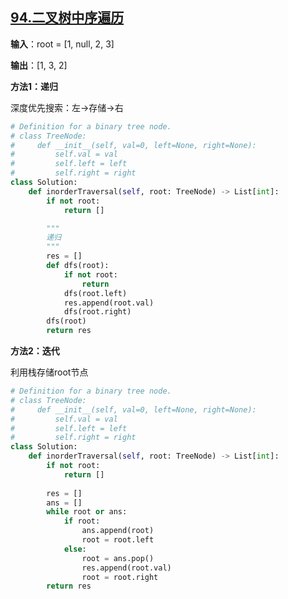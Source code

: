 ## [94.二叉树中序遍历](https://leetcode-cn.com/problems/binary-tree-inorder-traversal/)

**输入**：root = [1, null, 2, 3]

**输出**：[1, 3, 2]

**方法1：递归**

深度优先搜索：左→存储→右

```python
# Definition for a binary tree node.
# class TreeNode:
#     def __init__(self, val=0, left=None, right=None):
#         self.val = val
#         self.left = left
#         self.right = right
class Solution:
    def inorderTraversal(self, root: TreeNode) -> List[int]:
        if not root:
            return []

        """
        递归
        """
        res = []
        def dfs(root):
            if not root:
                return 
            dfs(root.left)
            res.append(root.val)
            dfs(root.right)
        dfs(root)
        return res
```

**方法2：迭代**

利用栈存储root节点

```python
# Definition for a binary tree node.
# class TreeNode:
#     def __init__(self, val=0, left=None, right=None):
#         self.val = val
#         self.left = left
#         self.right = right
class Solution:
    def inorderTraversal(self, root: TreeNode) -> List[int]:
        if not root:
            return []
        
        res = []
        ans = []
        while root or ans:
            if root:
                ans.append(root)
                root = root.left
            else:
                root = ans.pop()
                res.append(root.val)
                root = root.right
        return res
```

